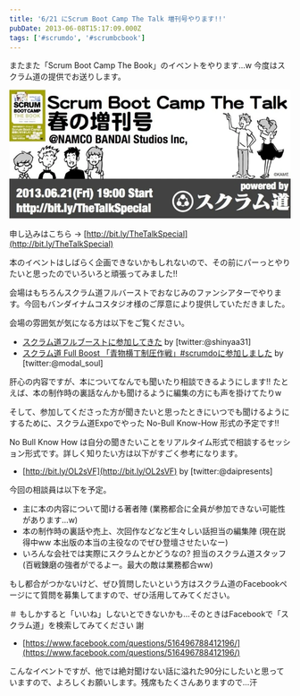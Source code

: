 ```yaml
---
title: '6/21 にScrum Boot Camp The Talk 増刊号やります!!'
pubDate: 2013-06-08T15:17:09.000Z
tags: ['#scrumdo', '#scrumbcbook']
---
```


またまた「Scrum Boot Camp The Book」のイベントをやります...w 今度はスクラム道の提供でお送りします。

![f:id:nawoto:20130609233422j:image](/images/backtrace/2013/06/08/20130609233422.webp)

申し込みはこちら → [http://bit.ly/TheTalkSpecial](http://bit.ly/TheTalkSpecial)

本のイベントはしばらく企画できないかもしれないので、その前にパーっとやりたいと思ったのでいろいろと頑張ってみました!!

会場はもちろんスクラム道フルバーストでおなじみのファンシアターでやります。今回もバンダイナムコスタジオ様のご厚意により提供していただきました。

会場の雰囲気が気になる方は以下をご覧ください。

- [スクラム道フルブーストに参加してきた](http://d.hatena.ne.jp/absj31/20120511/1336753150) by [twitter:@shinyaa31]
- [スクラム道 Full Boost 「青物横丁制圧作戦」#scrumdoに参加しました](http://modalsoul.github.io/report/2012/05/11/scrumdo-full-boost/) by [twitter:@modal_soul]

肝心の内容ですが、本についてなんでも聞いたり相談できるようにします!! たとえば、本の制作時の裏話なんかも聞けるように編集の方にも声を掛けてたりw

そして、参加してくださった方が聞きたいと思ったときにいつでも聞けるようにするために、スクラム道Expoでやった No-Bull Know-How 形式の予定です!!

No Bull Know How は自分の聞きたいことをリアルタイム形式で相談するセッション形式です。詳しく知りたい方は以下がすごく参考になります。

- [http://bit.ly/OL2sVF](http://bit.ly/OL2sVF) by [twitter:@daipresents]

今回の相談員は以下を予定。

- 主に本の内容について聞ける著者陣 (業務都合に全員が参加できない可能性があります...w)
- 本の制作時の裏話や売上、次回作などなど生々しい話担当の編集陣 (現在説得中ww 本出版の本当の主役なのでぜひ登壇させたいなー)
- いろんな会社では実際にスクラムとかどうなの? 担当のスクラム道スタッフ (百戦錬磨の強者がでるよー。最大の敵は業務都合ww)

もし都合がつかないけど、ぜひ質問したいという方はスクラム道のFacebookページにて質問を募集してますので、ぜひ活用してみてください。

＃ もしかすると「いいね」しないとできないかも...そのときはFacebookで「スクラム道」を検索してみてください 謝

- [https://www.facebook.com/questions/516496788412196/](https://www.facebook.com/questions/516496788412196/)

こんなイベントですが、他では絶対聞けない話に溢れた90分にしたいと思っていますので、よろしくお願いします。残席もたくさんありますので...汗
